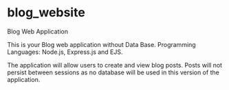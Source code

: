 # blog_website
Blog Web Application

This is your Blog web application without Data Base.
Programming Languages: Node.js, Express.js and EJS.

The application will allow users to create and view blog posts. Posts will not persist between sessions as no database will be used in this version of the application.
